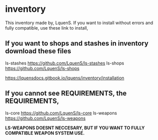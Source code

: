 # inventory

This inventory made by, LquenS. If you want to install without errors and fully compatible, use these link to install,


## If you want to shops and stashes in inventory download these files
ls-stashes https://github.com/LquenS/ls-stashes
ls-shops https://github.com/LquenS/ls-shops

https://lquensdocs.gitbook.io/lquens/inventory/installation

## If you cannot see **REQUIREMENTS**, the **REQUIREMENTS**,

ls-core https://github.com/LquenS/ls-core
ls-weapons https://github.com/LquenS/ls-weapons

**LS-WEAPONS DOESNT NECCESARY, BUT IF YOU WANT TO FULLY COMPATIBLE WEAPON SYSTEM USE.**